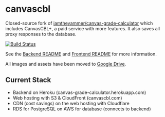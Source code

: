 # canvascbl

Closed-source fork of [iamtheyammer/canvas-grade-calculator](https://github.com/iamtheyammer/canvas-grade-calculator) which includes CanvasCBL+, a paid service with more features. It also saves all proxy responses to the database.

[![Build Status](https://travis-ci.com/iamtheyammer/canvascbl.svg?token=qQmd7eMUZpxTcqHBWHBw&branch=master)](https://travis-ci.com/iamtheyammer/canvascbl)

See the [Backend README](backend/README.md) and [Frontend README](frontend/README.md) for more information.

All images and assets have been moved to [Google Drive](https://drive.google.com/drive/u/0/folders/168p3X_pzMrbTXgtWjJJ5VQbeJ2_t1zOE).

## Current Stack

- Backend on Heroku (canvas-grade-calculator.herokuapp.com)
- Web hosting with S3 & CloudFront (canvascbl.com)
- CDN (cost savings) on the web hosting with Cloudflare
- RDS for PostgreSQL on AWS for database (connects to backend)
